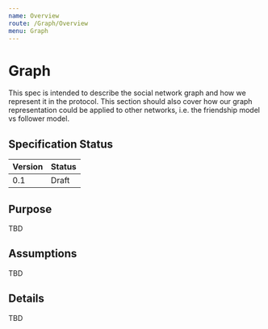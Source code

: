 ```yaml
---
name: Overview
route: /Graph/Overview
menu: Graph
---
```


# Graph

This spec is intended to describe the social network graph and how we represent it in the protocol.
This section should also cover how our graph representation could be applied to other networks, i.e. the friendship model vs follower model.

## Specification Status

| Version | Status |
---------- | ---------
| 0.1     | Draft |

## Purpose

TBD

## Assumptions

TBD

## Details

TBD
